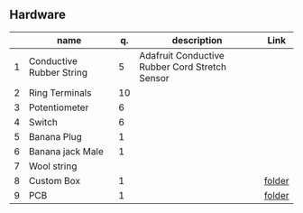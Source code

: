 ## Hardware
|    | name		          | q.	  | description 	| Link  
|----|------------------|-------|---------------|------------------------------------------------------------------------------|
| 1  | Conductive Rubber String 	| 5	  | Adafruit Conductive Rubber Cord Stretch Sensor 	| |
| 2  | Ring Terminals	   | 10	  |                | |
| 3  | Potentiometer 	   | 6	  |                | |
| 4  | Switch	           | 6	  |	               | |
| 5  | Banana Plug       | 1    |                | |                
| 6  | Banana jack Male  | 1    |                | |
| 7  | Wool string       |      |                | |
| 8  | Custom Box	       | 1	  |		             | [folder](5-string-box)|
| 9  | PCB	             | 1	  |		             | [folder](circuit_board)|